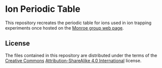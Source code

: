 Ion Periodic Table
==================

This repository recreates the periodic table for ions used in ion
trapping experiments once hosted on the
[Monroe group web page][monroe].

[monroe]: http://iontrap.umd.edu/

License
-------

The files contained in this repository are distributed under the terms
of the [Creative Commons][CC]
[Attribution-ShareAlike 4.0 International][CC BY-SA 4.0] license.

[CC]: https://creativecommons.org
[CC BY-SA 4.0]: https://creativecommons.org/licenses/by-sa/4.0/
